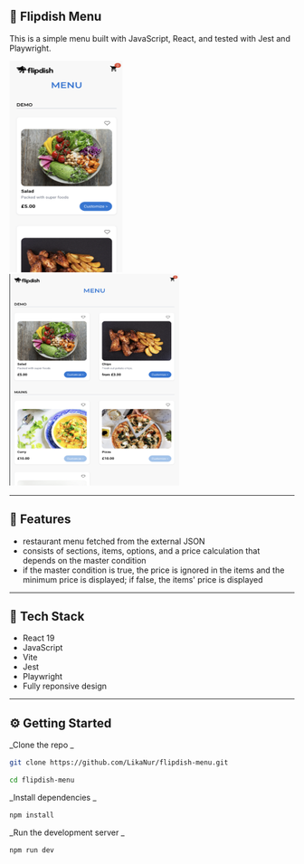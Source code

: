 ## 🍔 Flipdish Menu

This is a simple menu built with JavaScript, React, and tested with Jest and Playwright.

<div>
    <img width="200" height="374" alt="mobile" src="src/assets/mobile.png" />
    <br>
    <img width="300" height="374" alt="desktop" src="src/assets/desktop.png" />
</div>

---

## 🚀 Features

- restaurant menu fetched from the external JSON
- consists of sections, items, options, and a price calculation that depends on the master condition
- if the master condition is true, the price is ignored in the items and the minimum price is displayed; if false, the items' price is displayed

---

## 🧱 Tech Stack

- React 19
- JavaScript
- Vite
- Jest
- Playwright
- Fully reponsive design

---

## ⚙️ Getting Started

_Clone the repo
_

```bash
git clone https://github.com/LikaNur/flipdish-menu.git
```

```bash
cd flipdish-menu
```

_Install dependencies
_

```bash
npm install
```

_Run the development server
_

```bash
npm run dev
```

